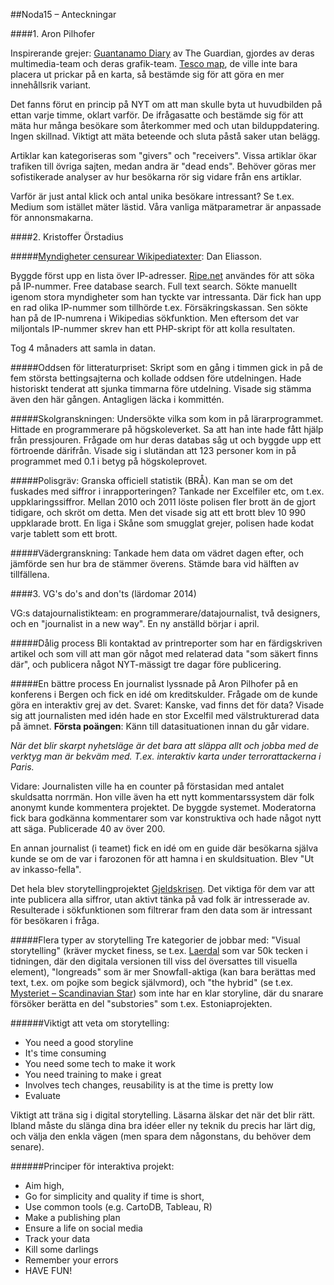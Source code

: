##Noda15 – Anteckningar


####1. Aron Pilhofer

Inspirerande grejer: [Guantanamo Diary](http://www.theguardian.com/world/guantanamo-diary) av The Guardian, gjordes av deras multimedia-team och deras grafik-team. [Tesco map](http://www.theguardian.com/business/ng-interactive/2015/jan/28/tescos-store-closures-and-abandoned-developments-interactive), de ville inte bara placera ut prickar på en karta, så bestämde sig för att göra en mer innehållsrik variant.

Det fanns förut en princip på NYT om att man skulle byta ut huvudbilden på ettan varje timme, oklart varför. De ifrågasatte och bestämde sig för att mäta hur många besökare som återkommer med och utan bilduppdatering. Ingen skillnad. Viktigt att mäta beteende och sluta påstå saker utan belägg.

Artiklar kan kategoriseras som "givers" och "receivers". Vissa artiklar ökar trafiken till övriga sajten, medan andra är "dead ends". Behöver göras mer sofistikerade analyser av hur besökarna rör sig vidare från ens artiklar.

Varför är just antal klick och antal unika besökare intressant? Se t.ex. Medium som istället mäter lästid. Våra vanliga mätparametrar är anpassade för annonsmakarna.

####2. Kristoffer Örstadius

#####[Myndigheter censurear Wikipediatexter](http://www.dn.se/ekonomi/myndigheter-censurerar-wikipediatexter/):
Dan Eliasson.

Byggde först upp en lista över IP-adresser.
[Ripe.net](Ripe.net) användes för att söka på IP-nummer. Free database search. Full text search. Sökte manuellt igenom stora myndigheter som han tyckte var intressanta. Där fick han upp en rad olika IP-nummer som tillhörde t.ex. Försäkringskassan. Sen sökte han på de IP-numrena i Wikipedias sökfunktion. Men eftersom det var miljontals IP-nummer skrev han ett PHP-skript för att kolla resultaten.

Tog 4 månaders att samla in datan.

#####Oddsen för litteraturpriset:
Skript som en gång i timmen gick in på de fem största bettingsajterna och kollade oddsen före utdelningen. Hade historiskt tenderat att sjunka timmarna före utdelning. Visade sig stämma även den här gången. Antagligen läcka i kommittén.

#####Skolgranskningen:
Undersökte vilka som kom in på lärarprogrammet. Hittade en programmerare på högskoleverket. Sa att han inte hade fått hjälp från pressjouren. Frågade om hur deras databas såg ut och byggde upp ett förtroende därifrån. Visade sig i slutändan att 123 personer kom in på programmet med 0.1 i betyg på högskoleprovet.

#####Polisgräv:
Granska officiell statistik (BRÅ). Kan man se om det fuskades med siffror i inrapporteringen? Tankade ner Excelfiler etc, om t.ex. uppklaringssiffror. Mellan 2010 och 2011 löste polisen fler brott än de gjort tidigare, och skröt om detta. Men det visade sig att ett brott blev 10 990 uppklarade brott. En liga i Skåne som smugglat grejer, polisen hade kodat varje tablett som ett brott.

#####Vädergranskning:
Tankade hem data om vädret dagen efter, och jämförde sen hur bra de stämmer överens. Stämde bara vid hälften av tillfällena.

####3. VG's do's and don'ts (lärdomar 2014)

VG:s datajournalistikteam: en programmerare/datajournalist, två designers, och en "journalist in a new way". En ny anställd börjar i april.

#####Dålig process
Bli kontaktad av printreporter som har en färdigskriven artikel och som vill att man gör något med relaterad data "som säkert finns där", och publicera något NYT-mässigt tre dagar före publicering.

#####En bättre process
En journalist lyssnade på Aron Pilhofer på en konferens i Bergen och fick en idé om kreditskulder. Frågade om de kunde göra en interaktiv grej av det. Svaret: Kanske, vad finns det för data? Visade sig att journalisten med idén hade en stor Excelfil med välstrukturerad data på ämnet. __Första poängen__: Känn till datasituationen innan du går vidare.

_När det blir skarpt nyhetsläge är det bara att släppa allt och jobba med de verktyg man är bekväm med. T.ex. interaktiv karta under terrorattackerna i Paris._

Vidare: Journalisten ville ha en counter på förstasidan med antalet skuldsatta norrmän. Hon ville även ha ett nytt kommentarssystem där folk anonymt kunde kommentera projektet. De byggde systemet. Moderatorna fick bara godkänna kommentarer som var konstruktiva och hade något nytt att säga. Publicerade 40 av över 200.

En annan journalist (i teamet) fick en idé om en guide där besökarna själva kunde se om de var i farozonen för att hamna i en skuldsituation. Blev "Ut av inkasso-fella".

Det hela blev storytellingprojektet [Gjeldskrisen](http://www.vg.no/spesial/2014/inkassokrisen/). Det viktiga för dem var att inte publicera alla siffror, utan aktivt tänka på vad folk är intresserade av. Resulterade i sökfunktionen som filtrerar fram den data som är intressant för besökaren i fråga.

#####Flera typer av storytelling
Tre kategorier de jobbar med: "Visual storytelling" (kräver mycket finess, se t.ex. [Laerdal](http://www.vg.no/spesial/2015/laerdal/) som var 50k tecken i tidningen, där den digitala versionen till viss del översattes till visuella element), "longreads" som är mer Snowfall-aktiga (kan bara berättas med text, t.ex. om pojke som begick självmord), och "the hybrid" (se t.ex. [Mysteriet – Scandinavian Star](http://scandinavian-star.vg.no/)) som inte har en klar storyline, där du snarare försöker berätta en del "substories" som t.ex. Estoniaprojekten.

######Viktigt att veta om storytelling:

- You need a good storyline
- It's time consuming
- You need some tech to make it work
- You need training to make i great
- Involves tech changes, reusability is at the time is pretty low
- Evaluate

Viktigt att träna sig i digital storytelling. Läsarna älskar det när det blir rätt. Ibland måste du slänga dina bra idéer eller ny teknik du precis har lärt dig, och välja den enkla vägen (men spara dem någonstans, du behöver dem senare).

######Principer för interaktiva projekt:

- Aim high,
- Go for simplicity and quality if time is short,
- Use common tools (e.g. CartoDB, Tableau, R)
- Make a publishing plan
- Ensure a life on social media
- Track your data
- Kill some darlings
- Remember your errors
- HAVE FUN!